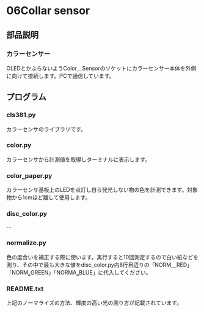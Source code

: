 # 06Collar sensor
## 部品説明
### カラーセンサー
OLEDとかぶらないようColor＿Sensorのソケットにカラーセンサー本体を外側に向けて接続します。I²Cで通信しています。  

## プログラム
### cls381.py
カラーセンサのライブラリです。  
### color.py
カラーセンサから計測値を取得しターミナルに表示します。  
### color‗paper.py
カラーセンサ基板上のLEDを点灯し自ら発光しない物の色を計測できます。対象物から1cmほど離して使用します。  
### disc_color.py
--
### normalize.py
色の度合いを補正する際に使います。実行すると10回測定するので白い紙などを測り、その中で最も大きな値をdisc_color.py内8行目辺りの「NORM＿RED」「NORM‗GREEN」「NORMA‗BLUE」に代入してください。
### README.txt
上記のノーマライズの方法、輝度の高い光の測り方が記載されています。  
